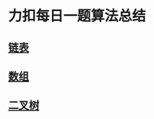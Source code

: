 # 力扣每日一题算法总结
## [链表](https://github.com/HuYu211/Algorithm/tree/master/链表)
## [数组](https://github.com/HuYu211/Algorithm/tree/master/数组)
## [二叉树](https://github.com/HuYu211/Algorithm/tree/master/二叉树)
